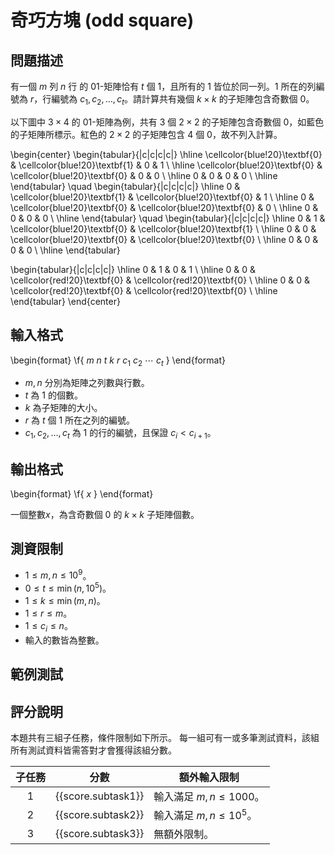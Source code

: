

# 奇巧方塊 (odd square)

## 問題描述

有一個 $m$ 列 $n$ 行 的 $01$-矩陣恰有 $t$ 個 $1$，且所有的 $1$ 皆位於同一列。$1$ 所在的列編號為 $r$，行編號為 $c_1, c_2, \ldots, c_t$。請計算共有幾個 $k\times k$ 的子矩陣包含奇數個 $0$。

以下圖中 $3\times 4$ 的 $01$-矩陣為例，共有 $3$ 個 $2\times 2$ 的子矩陣包含奇數個 $0$，如藍色的子矩陣所標示。紅色的 $2\times 2$ 的子矩陣包含 $4$ 個 $0$，故不列入計算。

\begin{center}
\begin{tabular}{|c|c|c|c|} \hline
\cellcolor{blue!20}\textbf{0} & \cellcolor{blue!20}\textbf{1} & 0 & 1 \\ \hline
\cellcolor{blue!20}\textbf{0} & \cellcolor{blue!20}\textbf{0} & 0 & 0 \\ \hline
0 & 0 & 0 & 0 \\ \hline
\end{tabular}
\quad
\begin{tabular}{|c|c|c|c|} \hline
0 & \cellcolor{blue!20}\textbf{1} & \cellcolor{blue!20}\textbf{0} & 1 \\ \hline
0 & \cellcolor{blue!20}\textbf{0} & \cellcolor{blue!20}\textbf{0} & 0 \\ \hline
0 & 0 & 0 & 0 \\ \hline
\end{tabular}
\quad
\begin{tabular}{|c|c|c|c|} \hline
0 & 1 & \cellcolor{blue!20}\textbf{0} & \cellcolor{blue!20}\textbf{1} \\ \hline
0 & 0 & \cellcolor{blue!20}\textbf{0} & \cellcolor{blue!20}\textbf{0} \\ \hline
0 & 0 & 0 & 0 \\ \hline
\end{tabular}

\begin{tabular}{|c|c|c|c|} \hline
0 & 1 & 0 & 1 \\ \hline
0 & 0 & \cellcolor{red!20}\textbf{0} & \cellcolor{red!20}\textbf{0} \\ \hline
0 & 0 & \cellcolor{red!20}\textbf{0} & \cellcolor{red!20}\textbf{0} \\ \hline
\end{tabular}
\end{center}

## 輸入格式

\begin{format}
\f{
$m$ $n$
$t$ $k$ $r$
$c_1$ $c_2$ $\cdots$ $c_t$
}
\end{format}

* $m, n$ 分別為矩陣之列數與行數。
* $t$ 為 $1$ 的個數。
* $k$ 為子矩陣的大小。
* $r$ 為 $t$ 個 $1$ 所在之列的編號。
* $c_1, c_2, \ldots, c_t$ 為 $1$ 的行的編號，且保證 $c_i < c_{i+1}$。


## 輸出格式

\begin{format}
\f{
$x$
}
\end{format}

一個整數$x$，為含奇數個 $0$ 的 $k\times k$ 子矩陣個數。

## 測資限制

* $1 \le m, n\le 10^9$。
* $0 \le t \le \min(n, 10^5)$。
* $1 \le k \le \min(m, n)$。
* $1 \le r \le m$。
* $1 \le c_i \le n$。
* 輸入的數皆為整數。

## 範例測試

## 評分說明

本題共有三組子任務，條件限制如下所示。
每一組可有一或多筆測試資料，該組所有測試資料皆需答對才會獲得該組分數。

|  子任務  |  分數  | 額外輸入限制 |
| :------: | :----: | ------------ |
| 1 | {{score.subtask1}} | 輸入滿足 $m, n \le 1000$。 |
| 2 | {{score.subtask2}} | 輸入滿足 $m, n \le 10^5$。 |
| 3 | {{score.subtask3}} | 無額外限制。 |

